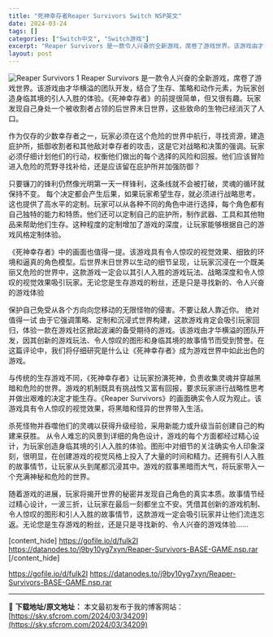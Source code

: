```yaml
---
title: "死神幸存者Reaper Survivors Switch NSP英文"
date: 2024-03-24
tags: []
categories: ["Switch中文", "Switch游戏"]
excerpt: "Reaper Survivors 是一款令人兴奋的全新游戏，席卷了游戏世界。该游戏由才华横溢的团队开发，结合​​了生存、策略和动作元素，为玩家创造身临其境的引人入胜的体验。《死神幸存者》的前提很简单，但又很有趣。玩家发现自己身处一个被收割者占领的后世界末日世界，这些致命的生物已经消灭了人口。 作为仅&hellip;"
layout: post
---
```


<img class="aligncenter" src="https://sky.sfcrom.com/wp-content/uploads/2024/03/20240329094714-6e02a.jpeg" alt="Reaper Survivors 1" />
Reaper Survivors 是一款令人兴奋的全新游戏，席卷了游戏世界。该游戏由才华横溢的团队开发，结合​​了生存、策略和动作元素，为玩家创造身临其境的引人入胜的体验。《死神幸存者》的前提很简单，但又很有趣。玩家发现自己身处一个被收割者占领的后世界末日世界，这些致命的生物已经消灭了人口。

作为仅存的少数幸存者之一，玩家必须在这个危险的世界中航行，寻找资源，建造庇护所，抵御收割者和其他敌对幸存者的攻击，这是它对战略和决策的强调。玩家必须仔细计划他们的行动，权衡他们做出的每个选择的风险和回报。他们应该冒险进入危险的荒野寻找补给，还是应该留在庇护所并加强防御？

只要镰刀的锋利仍然像光明第一天一样锋利，这条线就不会被打破，灵魂的循环就保持不变。
每个决定都会产生后果，如果玩家希望生存，就必须进行战略思考，这也提供了高水平的定制。玩家可以从各种不同的角色中进行选择，每个角色都有自己独特的能力和特质。他们还可以定制自己的庇护所，制作武器、工具和其他物品来帮助他们生存。这种程度的定制增加了游戏的深度，让玩家能够根据自己的游戏风格定制体验。

《死神幸存者》中的画面也值得一提。该游戏具有令人惊叹的视觉效果、细致的环境和逼真的角色模型。后世界末日世界以生动的细节呈现，让玩家沉浸在一个既美丽又危险的世界中，这款游戏一定会以其引人入胜的游戏玩法、战略深度和令人惊叹的视觉效果吸引玩家。无论您是生存游戏的粉丝，还是只是寻找新的、令人兴奋的游戏体验

保护自己免受从各个方向向您移动的无限怪物的侵害。不要让敌人靠近你。
绝对值得一试 由于它强调策略、定制和沉浸式世界构建，这款游戏肯定会吸引玩家回归，体验一款在游戏社区掀起波澜的备受期待的游戏。该游戏由才华横溢的团队开发，因其创新的游戏玩法、令人惊叹的图形和身临其境的故事情节而受到赞誉。在这篇评论中，我们将仔细研究是什么让《死神幸存者》成为游戏世界中如此出色的游戏。

与传统的生存游戏不同，《死神幸存者》让玩家扮演死神，负责收集灵魂并穿越黑暗和危险的世界。游戏的机制既具有挑战性又富有回报，要求玩家进行战略性思考并做出艰难的决定才能生存。《Reaper Survivors》的画面确实令人叹为观止。该游戏具有令人惊叹的视觉效果，将黑暗和怪异的世界带入生活。

杀死怪物并吞噬他们的灵魂以获得升级经验，采用新能力或升级当前创建自己的构建来获胜。
从令人难忘的风景到详细的角色设计，游戏的每个方面都经过精心设计，为玩家创造身临其境的引人入胜的体验。图形中对细节的关注确实令人印象深刻，很明显，在创建游戏的视觉风格上投入了大量的时间和精力。还拥有引人入胜的故事情节，让玩家从头到尾都沉浸其中。游戏的叙事黑暗而大气，将玩家带入一个充满神秘和危险的世界。

随着游戏的进展，玩家将揭开世界的秘密并发现自己角色的真实本质。故事情节经过精心设计，一波三折，让玩家在最后一刻都坐立不安。凭借其创新的游戏机制、令人惊叹的图形和引人入胜的故事情节，这款游戏一定会吸引玩家并让他们流连忘返。无论您是生存游戏的粉丝，还是只是寻找新的、令人兴奋的游戏体验……

[content_hide]
https://gofile.io/d/fulk2I
https://datanodes.to/j9by10yg7xyn/Reaper-Survivors-BASE-GAME.nsp.rar
[/content_hide]

<!--wechatfans start-->
https://gofile.io/d/fulk2I
https://datanodes.to/j9by10yg7xyn/Reaper-Survivors-BASE-GAME.nsp.rar
<!--wechatfans end-->

---
📖 **下载地址/原文地址：** 本文最初发布于我的博客网站：[https://sky.sfcrom.com/2024/03/34209](https://sky.sfcrom.com/2024/03/34209)

